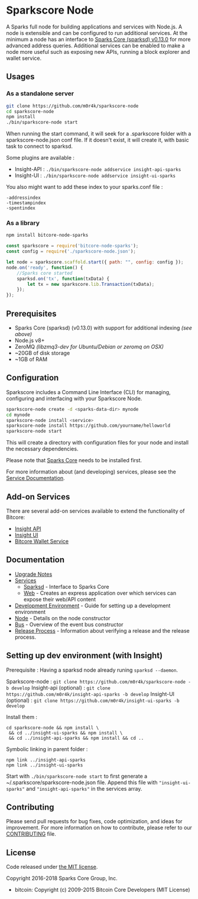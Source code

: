 Sparkscore Node
============

A Sparks full node for building applications and services with Node.js. A node is extensible and can be configured to run additional services. At the minimum a node has an interface to [Sparks Core (sparksd) v0.13.0](https://github.com/sparkspay/sparks/tree/v0.13.0.x) for more advanced address queries. Additional services can be enabled to make a node more useful such as exposing new APIs, running a block explorer and wallet service.

## Usages

### As a standalone server

```bash
git clone https://github.com/m0r4k/sparkscore-node
cd sparkscore-node
npm install
./bin/sparkscore-node start
```

When running the start command, it will seek for a .sparkscore folder with a sparkscore-node.json conf file.
If it doesn't exist, it will create it, with basic task to connect to sparksd.

Some plugins are available :

- Insight-API : `./bin/sparkscore-node addservice insight-api-sparks`
- Insight-UI : `./bin/sparkscore-node addservice insight-ui-sparks`

You also might want to add these index to your sparks.conf file :
```
-addressindex
-timestampindex
-spentindex
```

### As a library

```bash
npm install bitcore-node-sparks
```

```javascript
const sparkscore = require('bitcore-node-sparks');
const config = require('./sparkscore-node.json');

let node = sparkscore.scaffold.start({ path: "", config: config });
node.on('ready', function() {
    //Sparks core started
    sparksd.on('tx', function(txData) {
        let tx = new sparkscore.lib.Transaction(txData);
    });
});
```

## Prerequisites

- Sparks Core (sparksd) (v0.13.0) with support for additional indexing *(see above)*
- Node.js v8+
- ZeroMQ *(libzmq3-dev for Ubuntu/Debian or zeromq on OSX)*
- ~20GB of disk storage
- ~1GB of RAM

## Configuration

Sparkscore includes a Command Line Interface (CLI) for managing, configuring and interfacing with your Sparkscore Node.

```bash
sparkscore-node create -d <sparks-data-dir> mynode
cd mynode
sparkscore-node install <service>
sparkscore-node install https://github.com/yourname/helloworld
sparkscore-node start
```

This will create a directory with configuration files for your node and install the necessary dependencies.

Please note that [Sparks Core](https://github.com/sparkspay/sparks/tree/master) needs to be installed first.

For more information about (and developing) services, please see the [Service Documentation](docs/services.md).

## Add-on Services

There are several add-on services available to extend the functionality of Bitcore:

- [Insight API](https://github.com/m0r4k/insight-api-sparks/tree/master)
- [Insight UI](https://github.com/m0r4k/insight-ui-sparks/tree/master)
- [Bitcore Wallet Service](https://github.com/m0r4k/sparkscore-wallet-service/tree/master)

## Documentation

- [Upgrade Notes](docs/upgrade.md)
- [Services](docs/services.md)
  - [Sparksd](docs/services/sparksd.md) - Interface to Sparks Core
  - [Web](docs/services/web.md) - Creates an express application over which services can expose their web/API content
- [Development Environment](docs/development.md) - Guide for setting up a development environment
- [Node](docs/node.md) - Details on the node constructor
- [Bus](docs/bus.md) - Overview of the event bus constructor
- [Release Process](docs/release.md) - Information about verifying a release and the release process.


## Setting up dev environment (with Insight)

Prerequisite : Having a sparksd node already runing `sparksd --daemon`.

Sparkscore-node : `git clone https://github.com/m0r4k/sparkscore-node -b develop`
Insight-api (optional) : `git clone https://github.com/m0r4k/insight-api-sparks -b develop`
Insight-UI (optional) : `git clone https://github.com/m0r4k/insight-ui-sparks -b develop`

Install them :
```
cd sparkscore-node && npm install \
 && cd ../insight-ui-sparks && npm install \
 && cd ../insight-api-sparks && npm install && cd ..
```

Symbolic linking in parent folder :
```
npm link ../insight-api-sparks
npm link ../insight-ui-sparks
```

Start with `./bin/sparkscore-node start` to first generate a ~/.sparkscore/sparkscore-node.json file.
Append this file with `"insight-ui-sparks"` and `"insight-api-sparks"` in the services array.

## Contributing

Please send pull requests for bug fixes, code optimization, and ideas for improvement. For more information on how to contribute, please refer to our [CONTRIBUTING](https://github.com/m0r4k/sparkscore/blob/master/CONTRIBUTING.md) file.

## License

Code released under [the MIT license](https://github.com/m0r4k/sparkscore-node/blob/master/LICENSE).

Copyright 2016-2018 Sparks Core Group, Inc.

- bitcoin: Copyright (c) 2009-2015 Bitcoin Core Developers (MIT License)
